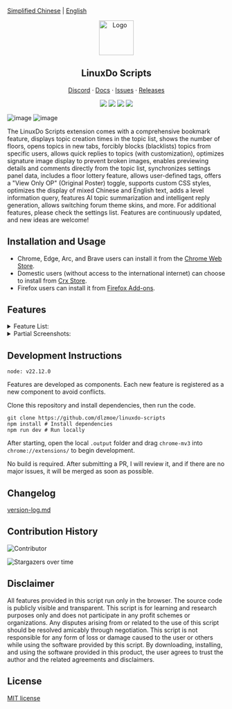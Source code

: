 [Simplified Chinese](https://github.com/dlzmoe/linuxdo-scripts/blob/main/README.md) | [English](https://github.com/dlzmoe/linuxdo-scripts/blob/main/README_EN.md)

<div align="center">
  <a href="https://github.com/dlzmoe/linuxdo-scripts">
    <img src="https://github.com/dlzmoe/linuxdo-scripts/blob/main/public/icon/128.png?raw=true" alt="Logo" width="80" height="80">
  </a>

  <h2>LinuxDo Scripts</h2>
  <p>
    <a href="https://discord.gg/n2pErsD7Kg">Discord</a>
    ·
    <a href="https://linuxdo-scripts.zishu.me">Docs</a>
    ·
    <a href="https://github.com/dlzmoe/linuxdo-scripts/issues/new/choose">Issues</a>
    ·
    <a href="https://github.com/dlzmoe/linuxdo-scripts/releases/latest">Releases</a>
    <br />
  </p>

  <p>
    <img src="https://img.shields.io/github/v/release/dlzmoe/linuxdo-scripts?style=flat&label=LinuxDo Scripts&labelColor=%235D5D5D&color=%23E97435">
    <img src="https://img.shields.io/github/stars/dlzmoe/linuxdo-scripts?style=flat&label=Github%20Stars">
    <img src="https://img.shields.io/chrome-web-store/users/fbgblmjbeebanackldpbmpacppflgmlj?style=flat&label=Chrome%20Web%20Store">
    <img src="https://img.shields.io/github/license/dlzmoe/linuxdo-scripts?style=flat&">
  </p>

</div>

![image](https://github.com/user-attachments/assets/8824696c-f2d4-4cfd-8273-901a3d007a39)
![image](https://github.com/user-attachments/assets/a052a816-3209-4e3d-ba5d-252b6518bf55)

The LinuxDo Scripts extension comes with a comprehensive bookmark feature, displays topic creation times in the topic list, shows the number of floors, opens topics in new tabs, forcibly blocks (blacklists) topics from specific users, allows quick replies to topics (with customization), optimizes signature image display to prevent broken images, enables previewing details and comments directly from the topic list, synchronizes settings panel data, includes a floor lottery feature, allows user-defined tags, offers a "View Only OP" (Original Poster) toggle, supports custom CSS styles, optimizes the display of mixed Chinese and English text, adds a level information query, features AI topic summarization and intelligent reply generation, allows switching forum theme skins, and more. For additional features, please check the settings list. Features are continuously updated, and new ideas are welcome!

## Installation and Usage

- Chrome, Edge, Arc, and Brave users can install it from the [Chrome Web Store](https://chromewebstore.google.com/detail/fbgblmjbeebanackldpbmpacppflgmlj).
- Domestic users (without access to the international internet) can choose to install from [Crx Store](https://www.crxsoso.com/webstore/detail/fbgblmjbeebanackldpbmpacppflgmlj).
- Firefox users can install it from [Firefox Add-ons](https://addons.mozilla.org/zh-CN/firefox/addon/linux_do-scripts/).

## Features

<details>
<summary>Feature List:</summary>

- [x] Built-in comprehensive bookmark feature
- [x] Display topic creation time in the topic list
- [x] Show the number of floors
- [x] Open topics in new tabs
- [x] Forcibly block (blacklist) topics from specific users
- [x] Quick replies to topics (with customization)
- [x] Optimize signature image display to prevent broken images
- [x] Synchronize settings panel data
- [x] Floor lottery feature
- [x] "View Only OP" (Original Poster) toggle
- [x] Automatic night mode switching
- [x] User-defined tags
- [x] Preview details and comments directly from the topic list
- [x] Optimize comment box emojis
- [x] Support custom CSS styles
- [x] Optimize the display of mixed Chinese and English text
- [x] Add level information query
- [x] Switch forum emoji styles
- [x] AI topic summarization, reply analysis and intelligent reply generation
- [x] Switch forum theme skins
- [x] More features available in the settings list

</details>

<details>
<summary>Partial Screenshots:</summary>

| ![image](https://github.com/user-attachments/assets/f3fb854f-e6fd-4da4-9a9c-377b6537fab7) | ![image](https://github.com/user-attachments/assets/eef1330f-3354-41a6-b654-8048d457856d) |
| ----------------------------------------------------------------------------------------- | ----------------------------------------------------------------------------------------- |
| ![image](https://github.com/user-attachments/assets/2c67ab9f-2359-4ab5-b0dd-0f257560b98b) | ![image](https://github.com/user-attachments/assets/ed4f925c-e26c-43ce-a886-fa764ac341b5) |
| ![image](https://github.com/user-attachments/assets/c6ba9abb-43aa-40ce-a4a1-b9cdae229a2d) | ![image](https://github.com/user-attachments/assets/399c1645-36e1-4fe2-a671-ae40685e87ca) |

</details>

## Development Instructions

```
node: v22.12.0
```

Features are developed as components. Each new feature is registered as a new component to avoid conflicts.

Clone this repository and install dependencies, then run the code.

```shell
git clone https://github.com/dlzmoe/linuxdo-scripts
npm install # Install dependencies
npm run dev # Run locally
```

After starting, open the local `.output` folder and drag `chrome-mv3` into `chrome://extensions/` to begin development.

No build is required. After submitting a PR, I will review it, and if there are no major issues, it will be merged as soon as possible.

## Changelog

[version-log.md](https://github.com/dlzmoe/linuxdo-scripts/blob/main/version-log.md)

## Contribution History

![Contributor](https://contrib.rocks/image?repo=dlzmoe/linuxdo-scripts)

![Stargazers over time](https://starchart.cc/dlzmoe/linuxdo-scripts.svg?variant=adaptive)

## Disclaimer

All features provided in this script run only in the browser. The source code is publicly visible and transparent. This script is for learning and research purposes only and does not participate in any profit schemes or organizations. Any disputes arising from or related to the use of this script should be resolved amicably through negotiation. This script is not responsible for any form of loss or damage caused to the user or others while using the software provided by this script. By downloading, installing, and using the software provided in this product, the user agrees to trust the author and the related agreements and disclaimers.

## License

[MIT license](https://github.com/dlzmoe/linuxdo-scripts/blob/main/LICENSE)